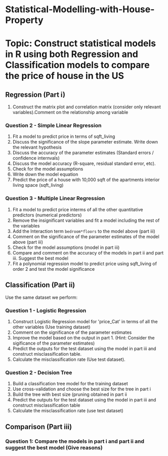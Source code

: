 # Statistical-Modelling-with-House-Property

# Topic: Construct statistical models in R using both Regression and Classification models to compare the price of house in the US  
## Regression (Part i)
1. Construct the matrix plot and correlation matrix (consider only relevant variables).Comment on the relationship among variable


### Question 2 - Simple Linear Regression
1. Fit a model to predict price in terms of sqft_living
2. Discuss the significance of the slope parameter estimate. Write down the relevant hypothesis
3. Discuss the accuracy of the parameter estimates (Standard errors / confidence internvals)
4. Discuss the model accuracy (R-square, residual standard error, etc).
5. Check for the model assumptions
6. Write down the model equation
7. Predict the price of a house with 10,000 sqft of the apartments interior living space (sqft_living)


### Question 3 - Multiple Linear Regression
1. Fit a model to predict price interms of all the other quantitative predictors (numerical predictors)
2. Remove the insignificant variables and fit a model including the rest of the variables
3. Add the Interaction term `bedroom*floors` to the model above (part iii)
4. Comment on the significance of the parameter estimates of the model above (part iii)
5. Check for the model assumptions (model in part iii)
6. Compare and comment on the accuracy of the models in part ii and part iii. Suggest the best model
7. Fit a polynomial regression model to predict price using sqft_living of order 2 and test the model significance


## Classification (Part ii)
Use the same dataset we perform:

### Question 1 - Logistic Regression
1. Construct Logistic Regression model for 'price_Cat' in terms of all the other variables (Use training dataset)
2. Comment on the significance of the parameter estimates
3. Improve the model based on the output in part 1. (Hint: Consider the sigificance of the parameter estimates)
4. Predict the outputs for the test dataset using the model in part iii and construct misclassification table.
5. Calculate the misclassification rate (Use test dataset).

### Question 2 - Decision Tree
1. Build a classification tree model for the training dataset
2. Use cross-validation and choose the best size for the tree in part i
3. Build  the tree with best size (pruning obtained in part ii
4. Predict the outputs for the test dataset using the model in part iii and construct misclassification table
5. Calculate the misclassification rate (use test dataset)


## Comparison (Part iii)

### Question 1: Compare the models in part i and part ii and suggest the best model (Give reasons)
